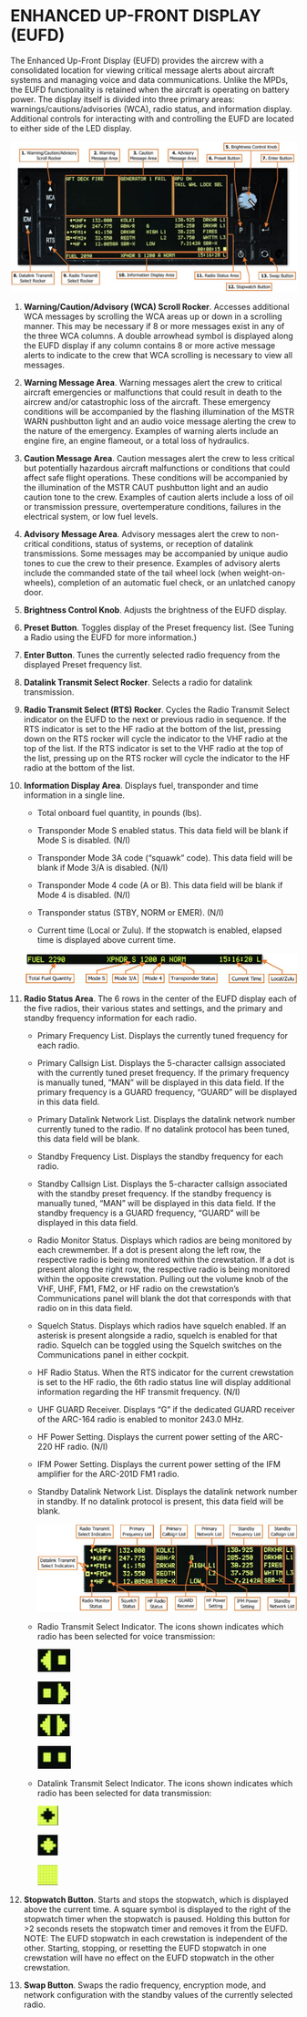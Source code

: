 # ENHANCED UP-FRONT DISPLAY (EUFD)

The Enhanced Up-Front Display (EUFD) provides the aircrew with a consolidated location for viewing critical
message alerts about aircraft systems and managing voice and data communications. Unlike the MPDs, the EUFD
functionality is retained when the aircraft is operating on battery power.
The display itself is divided into three primary areas: warnings/cautions/advisories (WCA), radio status, and
information display. Additional controls for interacting with and controlling the EUFD are located to either side of
the LED display.

![](img/img-105-1-screen.jpg)


1. **Warning/Caution/Advisory (WCA) Scroll Rocker**. Accesses additional WCA messages by scrolling the
      WCA areas up or down in a scrolling manner. This may be necessary if 8 or more messages exist in any of
      the three WCA columns. A double arrowhead symbol is displayed along the EUFD display if any column
      contains 8 or more active message alerts to indicate to the crew that WCA scrolling is necessary to view all
      messages.

1. **Warning Message Area**. Warning messages alert the crew to critical aircraft emergencies or malfunctions
      that could result in death to the aircrew and/or catastrophic loss of the aircraft. These emergency conditions
      will be accompanied by the flashing illumination of the MSTR WARN pushbutton light and an audio voice
      message alerting the crew to the nature of the emergency.
      Examples of warning alerts include an engine fire, an engine flameout, or a total loss of hydraulics.

1. **Caution Message Area**. Caution messages alert the crew to less critical but potentially hazardous aircraft
      malfunctions or conditions that could affect safe flight operations. These conditions will be accompanied by
      the illumination of the MSTR CAUT pushbutton light and an audio caution tone to the crew.
      Examples of caution alerts include a loss of oil or transmission pressure, overtemperature conditions, failures
      in the electrical system, or low fuel levels.

1. **Advisory Message Area**. Advisory messages alert the crew to non-critical conditions, status of systems,
      or reception of datalink transmissions. Some messages may be accompanied by unique audio tones to cue
      the crew to their presence.
     Examples of advisory alerts include the commanded state of the tail wheel lock (when weight-on-wheels),
     completion of an automatic fuel check, or an unlatched canopy door.

1. **Brightness Control Knob**. Adjusts the brightness of the EUFD display.

1. **Preset Button**. Toggles display of the Preset frequency list. (See Tuning a Radio using the EUFD for more
     information.)

1. **Enter Button**. Tunes the currently selected radio frequency from the displayed Preset frequency list.

1. **Datalink Transmit Select Rocker**. Selects a radio for datalink transmission.

1. **Radio Transmit Select (RTS) Rocker**. Cycles the Radio Transmit Select indicator on the EUFD to the
     next or previous radio in sequence. If the RTS indicator is set to the HF radio at the bottom of the list,
     pressing down on the RTS rocker will cycle the indicator to the VHF radio at the top of the list. If the RTS
     indicator is set to the VHF radio at the top of the list, pressing up on the RTS rocker will cycle the indicator
     to the HF radio at the bottom of the list.

1. **Information Display Area**. Displays fuel, transponder and time information in a single line.

    - Total onboard fuel quantity, in pounds (lbs).

    - Transponder Mode S enabled status. This data field will be blank if Mode S is disabled. (N/I)

    - Transponder Mode 3A code (“squawk” code). This data field will be blank if Mode 3/A is disabled. (N/I)

    - Transponder Mode 4 code (A or B). This data field will be blank if Mode 4 is disabled. (N/I)

    - Transponder status (STBY, NORM or EMER). (N/I)

    - Current time (Local or Zulu). If the stopwatch is enabled, elapsed time is displayed above current time.


    ![](img/img-106-1-screen.jpg)



1. **Radio Status Area**. The 6 rows in the center of the EUFD display each of the five radios, their various
    states and settings, and the primary and standby frequency information for each radio.

    - Primary Frequency List. Displays the currently tuned frequency for each radio.

    - Primary Callsign List. Displays the 5-character callsign associated with the currently tuned preset
          frequency. If the primary frequency is manually tuned, “MAN” will be displayed in this data field. If the
          primary frequency is a GUARD frequency, “GUARD” will be displayed in this data field.

    - Primary Datalink Network List. Displays the datalink network number currently tuned to the radio. If
          no datalink protocol has been tuned, this data field will be blank.

    - Standby Frequency List. Displays the standby frequency for each radio.

    - Standby Callsign List. Displays the 5-character callsign associated with the standby preset frequency.
          If the standby frequency is manually tuned, “MAN” will be displayed in this data field. If the standby
          frequency is a GUARD frequency, “GUARD” will be displayed in this data field.

    - Radio Monitor Status. Displays which radios are being monitored by each crewmember. If a dot is
          present along the left row, the respective radio is being monitored within the crewstation. If a dot is
          present along the right row, the respective radio is being monitored within the opposite crewstation.
          Pulling out the volume knob of the VHF, UHF, FM1, FM2, or HF radio on the crewstation’s
          Communications panel will blank the dot that corresponds with that radio on in this data field.

    - Squelch Status. Displays which radios have squelch enabled. If an asterisk is present alongside a radio,
           squelch is enabled for that radio. Squelch can be toggled using the Squelch switches on the
           Communications panel in either cockpit.

    - HF Radio Status. When the RTS indicator for the current crewstation is set to the HF radio, the 6th radio
           status line will display additional information regarding the HF transmit frequency. (N/I)

    - UHF GUARD Receiver. Displays “G” if the dedicated GUARD receiver of the ARC-164 radio is enabled
           to monitor 243.0 MHz.

    - HF Power Setting. Displays the current power setting of the ARC-220 HF radio. (N/I)

    - IFM Power Setting. Displays the current power setting of the IFM amplifier for the ARC-201D FM1 radio.

    - Standby Datalink Network List. Displays the datalink network number in standby. If no datalink protocol
           is present, this data field will be blank.

        ![](img/img-107-1-screen.jpg)


    - Radio Transmit Select Indicator. The icons shown indicates which radio has been selected for voice
           transmission:

        ![Voice transmissions from the current crewstation are selected to this radio.](img/img-107-2-screen.jpg)


        ![Voice transmissions from the opposite crewstation are selected to this radio.](img/img-107-3-screen.jpg)


        ![Voice transmissions from both crewstations are selected to this radio.](img/img-107-4-screen.jpg)


        ![Voice transmissions from neither crewstation are selected to this radio.](img/img-107-5-screen.jpg)


    - Datalink Transmit Select Indicator. The icons shown indicates which radio has been selected for
           data transmission:

        ![Data transmissions from the current crewstation are selected to this radio.](img/img-107-6-screen.jpg)


        ![Data transmissions from the opposite crewstation are selected to this radio.](img/img-107-7-screen.jpg)


        ![Data transmissions from both crewstations are selected to this radio.](img/img-107-8-screen.jpg)


1. **Stopwatch Button**. Starts and stops the stopwatch, which is displayed
    above the current time. A square symbol is displayed to the right of the
    stopwatch timer when the stopwatch is paused.
    Holding this button for >2 seconds resets the stopwatch timer and
    removes it from the EUFD.
    NOTE: The EUFD stopwatch in each crewstation is independent of the other. Starting, stopping, or resetting
    the EUFD stopwatch in one crewstation will have no effect on the EUFD stopwatch in the other crewstation.

1. **Swap Button**. Swaps the radio frequency, encryption mode, and network configuration with the standby
    values of the currently selected radio.


